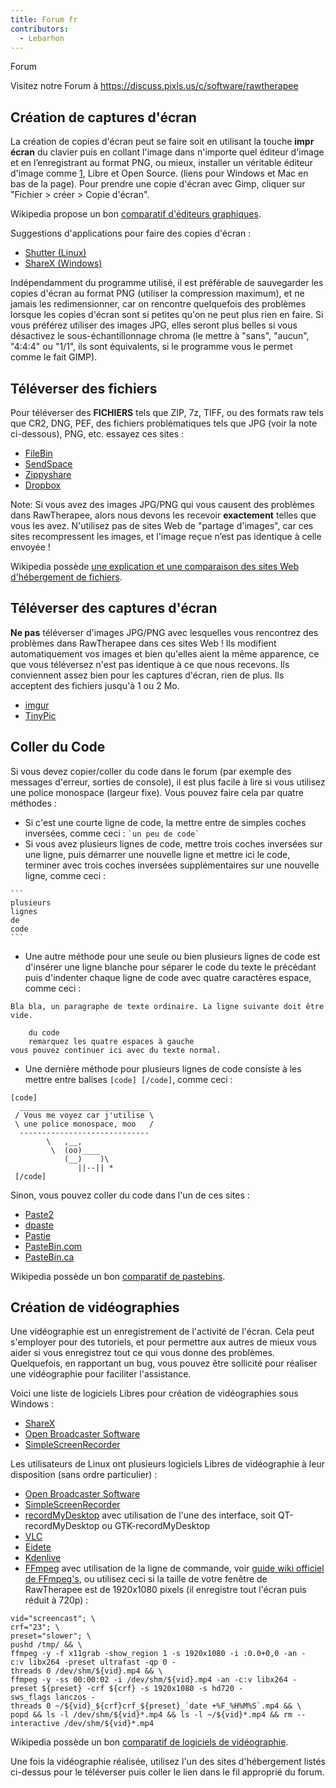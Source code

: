 ```yaml
---
title: Forum fr
contributors:
  - Lebarhon
---
```


<div class="pagetitle">

Forum

</div>

Visitez notre Forum à <https://discuss.pixls.us/c/software/rawtherapee>

## Création de captures d'écran

La création de copies d'écran peut se faire soit en utilisant la touche
**impr écran** du clavier puis en collant l'image dans n'importe quel
éditeur d'image et en l’enregistrant au format PNG, ou mieux, installer
un véritable éditeur d'image comme [1](http://www.gimp.org/GIMP), Libre
et Open Source. (liens pour Windows et Mac en bas de la page). Pour
prendre une copie d'écran avec Gimp, cliquer sur "Fichier \> créer \>
Copie d'écran".

Wikipedia propose un bon [comparatif d'éditeurs
graphiques](http://en.wikipedia.org/wiki/Comparison_of_raster_graphics_editors).

Suggestions d'applications pour faire des copies d'écran :

- [Shutter (Linux)](http://shutter-project.org/)
- [ShareX (Windows)](https://getsharex.com/)

Indépendamment du programme utilisé, il est préférable de sauvegarder
les copies d'écran au format PNG (utiliser la compression maximum), et
ne jamais les redimensionner, car on rencontre quelquefois des problèmes
lorsque les copies d'écran sont si petites qu'on ne peut plus rien en
faire. Si vous préférez utiliser des images JPG, elles seront plus
belles si vous désactivez le sous-échantillonnage chroma (le mettre à
"sans", "aucun", "4:4:4" ou "1/1", ils sont équivalents, si le programme
vous le permet comme le fait GIMP).

## Téléverser des fichiers

Pour téléverser des **FICHIERS** tels que ZIP, 7z, TIFF, ou des formats
raw tels que CR2, DNG, PEF, des fichiers problématiques tels que JPG
(voir la note ci-dessous), PNG, etc. essayez ces sites :

- [FileBin](http://filebin.net/)
- [SendSpace](https://www.sendspace.com/)
- [Zippyshare](http://www.zippyshare.com/)
- [Dropbox](https://www.dropbox.com/)

Note: Si vous avez des images JPG/PNG qui vous causent des problèmes
dans RawTherapee, alors nous devons les recevoir **exactement** telles
que vous les avez. N'utilisez pas de sites Web de "partage d'images",
car ces sites recompressent les images, et l'image reçue n’est pas
identique à celle envoyée !

Wikipedia possède [une explication et une comparaison des sites Web
d'hébergement de
fichiers](http://fr.wikipedia.org/wiki/Site_d%27h%C3%A9bergement_de_fichiers).

## Téléverser des captures d'écran

**Ne pas** téléverser d'images JPG/PNG avec lesquelles vous rencontrez
des problèmes dans RawTherapee dans ces sites Web ! Ils modifient
automatiquement vos images et bien qu'elles aient la même apparence, ce
que vous téléversez n'est pas identique à ce que nous recevons. Ils
conviennent assez bien pour les captures d'écran, rien de plus. Ils
acceptent des fichiers jusqu'à 1 ou 2 Mo.

- [imgur](http://imgur.com/)
- [TinyPic](http://www.tinypic.com/)

## Coller du Code

Si vous devez copier/coller du code dans le forum (par exemple des
messages d'erreur, sorties de console), il est plus facile à lire si
vous utilisez une police monospace (largeur fixe). Vous pouvez faire
cela par quatre méthodes :

- Si c'est une courte ligne de code, la mettre entre de simples coches
  inversées, comme ceci : `` `un peu de code` ``
- Si vous avez plusieurs lignes de code, mettre trois coches inversées
  sur une ligne, puis démarrer une nouvelle ligne et mettre ici le code,
  terminer avec trois coches inversées supplémentaires sur une nouvelle
  ligne, comme ceci :

<!-- -->

    ```
    plusieurs
    lignes 
    de
    code
    ```

- Une autre méthode pour une seule ou bien plusieurs lignes de code est
  d'insérer une ligne blanche pour séparer le code du texte le précédant
  puis d'indenter chaque ligne de code avec quatre caractères espace,
  comme ceci :

<!-- -->

    Bla bla, un paragraphe de texte ordinaire. La ligne suivante doit être vide.

        du code
        remarquez les quatre espaces à gauche
    vous pouvez continuer ici avec du texte normal.

- Une dernière méthode pour plusieurs lignes de code consiste à les
  mettre entre balises `[code] [/code]`, comme ceci :

<!-- -->

    [code]
      _____________________________
     / Vous me voyez car j'utilise \
     \ une police monospace, moo   /
      -----------------------------
            \   ,__,
             \  (oo)____
                (__)    )\
                   ||--|| *
     [/code]

Sinon, vous pouvez coller du code dans l'un de ces sites :

- [Paste2](http://paste2.org/)
- [dpaste](https://dpaste.de/)
- [Pastie](http://pastie.org/)
- [PasteBin.com](http://pastebin.com/)
- [PasteBin.ca](http://pastebin.ca/)

Wikipedia possède un bon [comparatif de
pastebins](http://en.wikipedia.org/wiki/Comparison_of_pastebins).

## Création de vidéographies

Une vidéographie est un enregistrement de l'activité de l'écran. Cela
peut s'employer pour des tutoriels, et pour permettre aux autres de
mieux vous aider si vous enregistrez tout ce qui vous donne des
problèmes. Quelquefois, en rapportant un bug, vous pouvez être sollicité
pour réaliser une vidéographie pour faciliter l'assistance.

Voici une liste de logiciels Libres pour création de vidéographies sous
Windows :

- [ShareX](https://getsharex.com/)
- [Open Broadcaster Software](https://obsproject.com/)
- [SimpleScreenRecorder](http://www.maartenbaert.be/simplescreenrecorder/)

Les utilisateurs de Linux ont plusieurs logiciels Libres de vidéographie
à leur disposition (sans ordre particulier) :

- [Open Broadcaster Software](https://obsproject.com/)
- [SimpleScreenRecorder](http://www.maartenbaert.be/simplescreenrecorder/)
- [recordMyDesktop](http://recordmydesktop.sourceforge.net/about.php)
  avec utilisation de l'une des interface, soit QT-recordMyDesktop ou
  GTK-recordMyDesktop
- [VLC](https://www.videolan.org/vlc/)
- [Eidete](https://launchpad.net/eidete)
- [Kdenlive](http://www.kdenlive.org/)
- [FFmpeg](http://www.ffmpeg.org/) avec utilisation de la ligne de
  commande, voir [guide wiki officiel de
  FFmpeg's](https://trac.ffmpeg.org/wiki/Capture/Desktop), ou utilisez
  ceci si la taille de votre fenêtre de RawTherapee est de 1920x1080
  pixels (il enregistre tout l'écran puis réduit à 720p) :

`vid="screencast"; \`  
`crf="23"; \`  
`preset="slower"; \`  
`pushd /tmp/ && \`  
`ffmpeg -y -f x11grab -show_region 1 -s 1920x1080 -i :0.0+0,0 -an -c:v libx264 -preset ultrafast -qp 0 -threads 0 /dev/shm/${vid}.mp4 && \`  
`` ffmpeg -y -ss 00:00:02 -i /dev/shm/${vid}.mp4 -an -c:v libx264 -preset ${preset} -crf ${crf} -s 1920x1080 -s hd720 -sws_flags lanczos -threads 0 ~/${vid}_${crf}crf_${preset}_`date +%F_%H%M%S`.mp4 && \ ``  
`popd && ls -l /dev/shm/${vid}*.mp4 && ls -l ~/${vid}*.mp4 && rm --interactive /dev/shm/${vid}*.mp4`

Wikipedia possède un bon [comparatif de logiciels de
vidéographie](http://fr.wikipedia.org/wiki/Liste_de_logiciels_de_screencasting).

Une fois la vidéographie réalisée, utilisez l'un des sites d'hébergement
listés ci-dessus pour le téléverser puis coller le lien dans le fil
approprié du forum.
